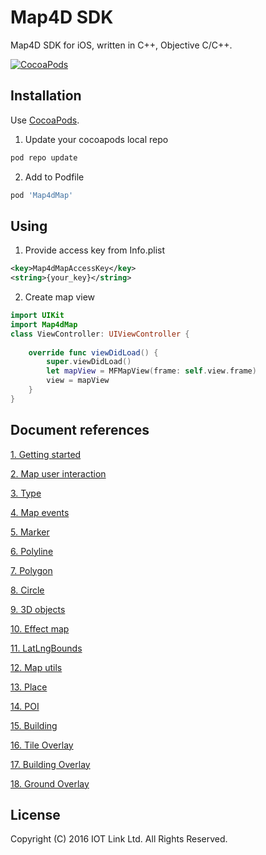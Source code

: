 # Map4D SDK

Map4D SDK for iOS, written in C++, Objective C/C++.

[![CocoaPods](https://map4d.vn/Content/Client/img/Untitled-1_0000_Right-Mockup--phone-demo-copy.png)](https://map4d.vn) 


## Installation

Use [CocoaPods](https://cocoapods.org).

1. Update your cocoapods local repo
```ruby
pod repo update
```

2. Add to Podfile
```ruby
pod 'Map4dMap'
```

## Using

1. Provide access key from Info.plist

```xml
<key>Map4dMapAccessKey</key>
<string>{your_key}</string>
```

2. Create map view

```swift
import UIKit
import Map4dMap
class ViewController: UIViewController {
  
    override func viewDidLoad() {
        super.viewDidLoad()
        let mapView = MFMapView(frame: self.view.frame)
        view = mapView
    }
}
```

## Document references
[1. Getting started](https://github.com/map4d/map4d-ios-sdk/blob/master/docs/vi/1.4/0-getting-started.md) 

[2. Map user interaction](https://github.com/map4d/map4d-ios-sdk/blob/master/docs/vi/1.4/1-map-user-interaction.md) 

[3. Type](https://github.com/map4d/map4d-ios-sdk/blob/master/docs/vi/1.4/2-type.md)

[4. Map events](https://github.com/map4d/map4d-ios-sdk/blob/master/docs/vi/1.4/3-map-events.md)

[5. Marker](https://github.com/map4d/map4d-ios-sdk/blob/master/docs/vi/1.4/4-marker.md)

[6. Polyline](https://github.com/map4d/map4d-ios-sdk/blob/master/docs/vi/1.4/5-polyline.md)

[7. Polygon](https://github.com/map4d/map4d-ios-sdk/blob/master/docs/vi/1.4/6-polygon.md)

[8. Circle](https://github.com/map4d/map4d-ios-sdk/blob/master/docs/vi/1.4/7-circle.md)

[9. 3D objects](https://github.com/map4d/map4d-ios-sdk/blob/master/docs/vi/1.4/8-3d-objecrt.md)

[10. Effect map](https://github.com/map4d/map4d-ios-sdk/blob/master/docs/vi/1.4/10-effect-map.md)

[11. LatLngBounds](https://github.com/map4d/map4d-ios-sdk/blob/master/docs/vi/1.4/11-lat-lng-bounds.md)

[12. Map utils](https://github.com/map4d/map4d-ios-sdk/blob/master/docs/vi/1.4/12-map-utils.md)

[13. Place](https://github.com/map4d/map4d-ios-sdk/blob/master/docs/vi/1.4/13-place.md)

[14. POI](https://github.com/map4d/map4d-ios-sdk/blob/master/docs/vi/1.4/MFPOI.md)

[15. Building](https://github.com/map4d/map4d-ios-sdk/blob/master/docs/vi/1.4/MFBuilding.md)

[16. Tile Overlay](https://github.com/map4d/map4d-ios-sdk/blob/master/docs/vi/1.4/MFTileOverlay.md)

[17. Building Overlay](https://github.com/map4d/map4d-ios-sdk/blob/master/docs/vi/1.4/MFBuildingOverlay.md)

[18. Ground Overlay](https://github.com/map4d/map4d-ios-sdk/blob/master/docs/vi/1.4/MFGroundOverlay.md)


License
-------

Copyright (C) 2016 IOT Link Ltd. All Rights Reserved.
